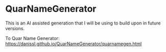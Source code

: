 # QuarNameGenerator
This is an AI assisted generation that I will be using to build upon in future versions.


To Quar Name Generator: https://danissl.github.io/QuarNameGenerator/quarnamegen.html
